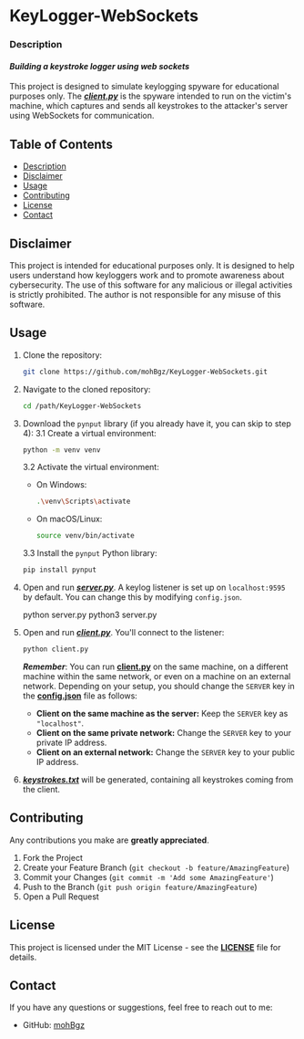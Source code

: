 # KeyLogger-WebSockets

### Description

#### ___Building a keystroke logger using web sockets___

This project is designed to simulate keylogging spyware for educational purposes only. The ***[client.py](./client.py)*** is the spyware intended to run on the victim's machine, which captures and sends all keystrokes to the attacker's server using WebSockets for communication.

## Table of Contents
- [Description](#description)
- [Disclaimer](#disclaimer)
- [Usage](#usage)
- [Contributing](#contributing)
- [License](#license)
- [Contact](#contact)

## Disclaimer

This project is intended for educational purposes only. It is designed to help users understand how keyloggers work and to promote awareness about cybersecurity. The use of this software for any malicious or illegal activities is strictly prohibited. The author is not responsible for any misuse of this software.

## Usage

1. Clone the repository:
    ```sh
    git clone https://github.com/mohBgz/KeyLogger-WebSockets.git
    ```

2. Navigate to the cloned repository:
    ```sh
    cd /path/KeyLogger-WebSockets
    ```

3. Download the `pynput` library (if you already have it, you can skip to step 4):
    3.1 Create a virtual environment:
    ```sh
    python -m venv venv
    ```

    3.2 Activate the virtual environment:
    - On Windows:
        ```sh
        .\venv\Scripts\activate
        ```
    - On macOS/Linux:
        ```sh
        source venv/bin/activate
        ```

    3.3 Install the `pynput` Python library:
    ```sh
    pip install pynput
    ```

4. Open and run ***[server.py](./server.py)***. A keylog listener is set up on `localhost:9595` by default. You can change this by modifying `config.json`.

    python server.py
    python3 server.py

5. Open and run ***[client.py](./client.py)***. You'll connect to the listener:

    ```sh
    python client.py
    ```

    ***Remember***: You can run **[client.py](./client.py)** on the same machine, on a different machine within the same network, or even on a machine on an external network. Depending on your setup, you should change the `SERVER` key in the **[config.json](./config.json)** file as follows:

   - **Client on the same machine as the server:** Keep the `SERVER` key as `"localhost"`.
   - **Client on the same private network:** Change the `SERVER` key to your private IP address.
   - **Client on an external network:** Change the `SERVER` key to your public IP address.


6. ***[keystrokes.txt](keystrokes.txt)*** will be generated, containing all keystrokes coming from the client.

## Contributing

Any contributions you make are **greatly appreciated**.

1. Fork the Project
2. Create your Feature Branch (`git checkout -b feature/AmazingFeature`)
3. Commit your Changes (`git commit -m 'Add some AmazingFeature'`)
4. Push to the Branch (`git push origin feature/AmazingFeature`)
5. Open a Pull Request

## License

This project is licensed under the MIT License - see the **[LICENSE](LICENSE)** file for details.

## Contact

If you have any questions or suggestions, feel free to reach out to me:

- GitHub: [mohBgz](https://github.com/mohBgz)
